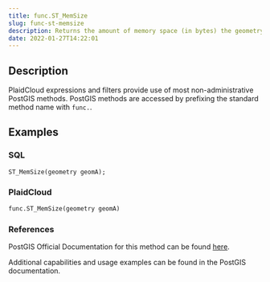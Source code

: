 ```yaml
---
title: func.ST_MemSize
slug: func-st-memsize
description: Returns the amount of memory space (in bytes) the geometry takes
date: 2022-01-27T14:22:01
---
```



## Description


PlaidCloud expressions and filters provide use of most non-administrative PostGIS methods. PostGIS methods are accessed by prefixing the standard method name with `func.`.



## Examples


### SQL



```
ST_MemSize(geometry geomA);
```


### PlaidCloud



```python
func.ST_MemSize(geometry geomA)
```


### References


PostGIS Official Documentation for this method can be found [here](https://postgis.net/docs/manual-3.1/ST_MemSize.html).



Additional capabilities and usage examples can be found in the PostGIS documentation.

